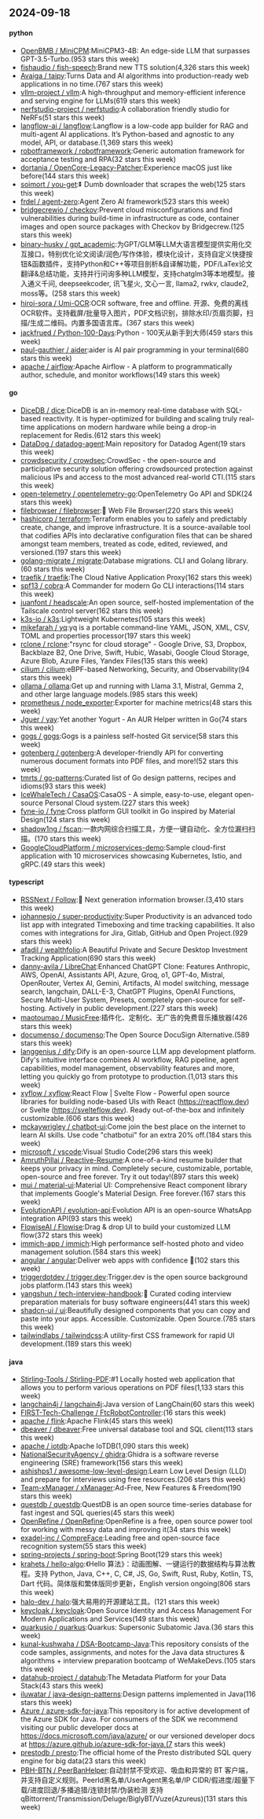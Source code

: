 ## 2024-09-18

#### python
* [OpenBMB / MiniCPM](https://github.com/OpenBMB/MiniCPM):MiniCPM3-4B: An edge-side LLM that surpasses GPT-3.5-Turbo.(953 stars this week)
* [fishaudio / fish-speech](https://github.com/fishaudio/fish-speech):Brand new TTS solution(4,326 stars this week)
* [Avaiga / taipy](https://github.com/Avaiga/taipy):Turns Data and AI algorithms into production-ready web applications in no time.(767 stars this week)
* [vllm-project / vllm](https://github.com/vllm-project/vllm):A high-throughput and memory-efficient inference and serving engine for LLMs(619 stars this week)
* [nerfstudio-project / nerfstudio](https://github.com/nerfstudio-project/nerfstudio):A collaboration friendly studio for NeRFs(51 stars this week)
* [langflow-ai / langflow](https://github.com/langflow-ai/langflow):Langflow is a low-code app builder for RAG and multi-agent AI applications. It’s Python-based and agnostic to any model, API, or database.(1,369 stars this week)
* [robotframework / robotframework](https://github.com/robotframework/robotframework):Generic automation framework for acceptance testing and RPA(32 stars this week)
* [dortania / OpenCore-Legacy-Patcher](https://github.com/dortania/OpenCore-Legacy-Patcher):Experience macOS just like before(144 stars this week)
* [soimort / you-get](https://github.com/soimort/you-get):⏬ Dumb downloader that scrapes the web(125 stars this week)
* [frdel / agent-zero](https://github.com/frdel/agent-zero):Agent Zero AI framework(523 stars this week)
* [bridgecrewio / checkov](https://github.com/bridgecrewio/checkov):Prevent cloud misconfigurations and find vulnerabilities during build-time in infrastructure as code, container images and open source packages with Checkov by Bridgecrew.(125 stars this week)
* [binary-husky / gpt_academic](https://github.com/binary-husky/gpt_academic):为GPT/GLM等LLM大语言模型提供实用化交互接口，特别优化论文阅读/润色/写作体验，模块化设计，支持自定义快捷按钮&函数插件，支持Python和C++等项目剖析&自译解功能，PDF/LaTex论文翻译&总结功能，支持并行问询多种LLM模型，支持chatglm3等本地模型。接入通义千问, deepseekcoder, 讯飞星火, 文心一言, llama2, rwkv, claude2, moss等。(258 stars this week)
* [hiroi-sora / Umi-OCR](https://github.com/hiroi-sora/Umi-OCR):OCR software, free and offline. 开源、免费的离线OCR软件。支持截屏/批量导入图片，PDF文档识别，排除水印/页眉页脚，扫描/生成二维码。内置多国语言库。(367 stars this week)
* [jackfrued / Python-100-Days](https://github.com/jackfrued/Python-100-Days):Python - 100天从新手到大师(459 stars this week)
* [paul-gauthier / aider](https://github.com/paul-gauthier/aider):aider is AI pair programming in your terminal(680 stars this week)
* [apache / airflow](https://github.com/apache/airflow):Apache Airflow - A platform to programmatically author, schedule, and monitor workflows(149 stars this week)

#### go
* [DiceDB / dice](https://github.com/DiceDB/dice):DiceDB is an in-memory real-time database with SQL-based reactivity. It is hyper-optimized for building and scaling truly real-time applications on modern hardware while being a drop-in replacement for Redis.(612 stars this week)
* [DataDog / datadog-agent](https://github.com/DataDog/datadog-agent):Main repository for Datadog Agent(19 stars this week)
* [crowdsecurity / crowdsec](https://github.com/crowdsecurity/crowdsec):CrowdSec - the open-source and participative security solution offering crowdsourced protection against malicious IPs and access to the most advanced real-world CTI.(115 stars this week)
* [open-telemetry / opentelemetry-go](https://github.com/open-telemetry/opentelemetry-go):OpenTelemetry Go API and SDK(24 stars this week)
* [filebrowser / filebrowser](https://github.com/filebrowser/filebrowser):📂 Web File Browser(220 stars this week)
* [hashicorp / terraform](https://github.com/hashicorp/terraform):Terraform enables you to safely and predictably create, change, and improve infrastructure. It is a source-available tool that codifies APIs into declarative configuration files that can be shared amongst team members, treated as code, edited, reviewed, and versioned.(197 stars this week)
* [golang-migrate / migrate](https://github.com/golang-migrate/migrate):Database migrations. CLI and Golang library.(60 stars this week)
* [traefik / traefik](https://github.com/traefik/traefik):The Cloud Native Application Proxy(162 stars this week)
* [spf13 / cobra](https://github.com/spf13/cobra):A Commander for modern Go CLI interactions(114 stars this week)
* [juanfont / headscale](https://github.com/juanfont/headscale):An open source, self-hosted implementation of the Tailscale control server(162 stars this week)
* [k3s-io / k3s](https://github.com/k3s-io/k3s):Lightweight Kubernetes(105 stars this week)
* [mikefarah / yq](https://github.com/mikefarah/yq):yq is a portable command-line YAML, JSON, XML, CSV, TOML and properties processor(197 stars this week)
* [rclone / rclone](https://github.com/rclone/rclone):"rsync for cloud storage" - Google Drive, S3, Dropbox, Backblaze B2, One Drive, Swift, Hubic, Wasabi, Google Cloud Storage, Azure Blob, Azure Files, Yandex Files(135 stars this week)
* [cilium / cilium](https://github.com/cilium/cilium):eBPF-based Networking, Security, and Observability(94 stars this week)
* [ollama / ollama](https://github.com/ollama/ollama):Get up and running with Llama 3.1, Mistral, Gemma 2, and other large language models.(985 stars this week)
* [prometheus / node_exporter](https://github.com/prometheus/node_exporter):Exporter for machine metrics(48 stars this week)
* [Jguer / yay](https://github.com/Jguer/yay):Yet another Yogurt - An AUR Helper written in Go(74 stars this week)
* [gogs / gogs](https://github.com/gogs/gogs):Gogs is a painless self-hosted Git service(58 stars this week)
* [gotenberg / gotenberg](https://github.com/gotenberg/gotenberg):A developer-friendly API for converting numerous document formats into PDF files, and more!(52 stars this week)
* [tmrts / go-patterns](https://github.com/tmrts/go-patterns):Curated list of Go design patterns, recipes and idioms(93 stars this week)
* [IceWhaleTech / CasaOS](https://github.com/IceWhaleTech/CasaOS):CasaOS - A simple, easy-to-use, elegant open-source Personal Cloud system.(227 stars this week)
* [fyne-io / fyne](https://github.com/fyne-io/fyne):Cross platform GUI toolkit in Go inspired by Material Design(124 stars this week)
* [shadow1ng / fscan](https://github.com/shadow1ng/fscan):一款内网综合扫描工具，方便一键自动化、全方位漏扫扫描。(170 stars this week)
* [GoogleCloudPlatform / microservices-demo](https://github.com/GoogleCloudPlatform/microservices-demo):Sample cloud-first application with 10 microservices showcasing Kubernetes, Istio, and gRPC.(49 stars this week)

#### typescript
* [RSSNext / Follow](https://github.com/RSSNext/Follow):🧡 Next generation information browser.(3,410 stars this week)
* [johannesjo / super-productivity](https://github.com/johannesjo/super-productivity):Super Productivity is an advanced todo list app with integrated Timeboxing and time tracking capabilities. It also comes with integrations for Jira, Gitlab, GitHub and Open Project.(929 stars this week)
* [afadil / wealthfolio](https://github.com/afadil/wealthfolio):A Beautiful Private and Secure Desktop Investment Tracking Application(690 stars this week)
* [danny-avila / LibreChat](https://github.com/danny-avila/LibreChat):Enhanced ChatGPT Clone: Features Anthropic, AWS, OpenAI, Assistants API, Azure, Groq, o1, GPT-4o, Mistral, OpenRouter, Vertex AI, Gemini, Artifacts, AI model switching, message search, langchain, DALL-E-3, ChatGPT Plugins, OpenAI Functions, Secure Multi-User System, Presets, completely open-source for self-hosting. Actively in public development.(227 stars this week)
* [maotoumao / MusicFree](https://github.com/maotoumao/MusicFree):插件化、定制化、无广告的免费音乐播放器(426 stars this week)
* [documenso / documenso](https://github.com/documenso/documenso):The Open Source DocuSign Alternative.(589 stars this week)
* [langgenius / dify](https://github.com/langgenius/dify):Dify is an open-source LLM app development platform. Dify's intuitive interface combines AI workflow, RAG pipeline, agent capabilities, model management, observability features and more, letting you quickly go from prototype to production.(1,013 stars this week)
* [xyflow / xyflow](https://github.com/xyflow/xyflow):React Flow | Svelte Flow - Powerful open source libraries for building node-based UIs with React (https://reactflow.dev) or Svelte (https://svelteflow.dev). Ready out-of-the-box and infinitely customizable.(606 stars this week)
* [mckaywrigley / chatbot-ui](https://github.com/mckaywrigley/chatbot-ui):Come join the best place on the internet to learn AI skills. Use code "chatbotui" for an extra 20% off.(184 stars this week)
* [microsoft / vscode](https://github.com/microsoft/vscode):Visual Studio Code(296 stars this week)
* [AmruthPillai / Reactive-Resume](https://github.com/AmruthPillai/Reactive-Resume):A one-of-a-kind resume builder that keeps your privacy in mind. Completely secure, customizable, portable, open-source and free forever. Try it out today!(897 stars this week)
* [mui / material-ui](https://github.com/mui/material-ui):Material UI: Comprehensive React component library that implements Google's Material Design. Free forever.(167 stars this week)
* [EvolutionAPI / evolution-api](https://github.com/EvolutionAPI/evolution-api):Evolution API is an open-source WhatsApp integration API(93 stars this week)
* [FlowiseAI / Flowise](https://github.com/FlowiseAI/Flowise):Drag & drop UI to build your customized LLM flow(372 stars this week)
* [immich-app / immich](https://github.com/immich-app/immich):High performance self-hosted photo and video management solution.(584 stars this week)
* [angular / angular](https://github.com/angular/angular):Deliver web apps with confidence 🚀(102 stars this week)
* [triggerdotdev / trigger.dev](https://github.com/triggerdotdev/trigger.dev):Trigger.dev is the open source background jobs platform.(143 stars this week)
* [yangshun / tech-interview-handbook](https://github.com/yangshun/tech-interview-handbook):💯 Curated coding interview preparation materials for busy software engineers(441 stars this week)
* [shadcn-ui / ui](https://github.com/shadcn-ui/ui):Beautifully designed components that you can copy and paste into your apps. Accessible. Customizable. Open Source.(785 stars this week)
* [tailwindlabs / tailwindcss](https://github.com/tailwindlabs/tailwindcss):A utility-first CSS framework for rapid UI development.(189 stars this week)

#### java
* [Stirling-Tools / Stirling-PDF](https://github.com/Stirling-Tools/Stirling-PDF):#1 Locally hosted web application that allows you to perform various operations on PDF files(1,133 stars this week)
* [langchain4j / langchain4j](https://github.com/langchain4j/langchain4j):Java version of LangChain(60 stars this week)
* [FIRST-Tech-Challenge / FtcRobotController](https://github.com/FIRST-Tech-Challenge/FtcRobotController):(16 stars this week)
* [apache / flink](https://github.com/apache/flink):Apache Flink(45 stars this week)
* [dbeaver / dbeaver](https://github.com/dbeaver/dbeaver):Free universal database tool and SQL client(113 stars this week)
* [apache / iotdb](https://github.com/apache/iotdb):Apache IoTDB(1,090 stars this week)
* [NationalSecurityAgency / ghidra](https://github.com/NationalSecurityAgency/ghidra):Ghidra is a software reverse engineering (SRE) framework(156 stars this week)
* [ashishps1 / awesome-low-level-design](https://github.com/ashishps1/awesome-low-level-design):Learn Low Level Design (LLD) and prepare for interviews using free resources.(206 stars this week)
* [Team-xManager / xManager](https://github.com/Team-xManager/xManager):Ad-Free, New Features & Freedom(190 stars this week)
* [questdb / questdb](https://github.com/questdb/questdb):QuestDB is an open source time-series database for fast ingest and SQL queries(45 stars this week)
* [OpenRefine / OpenRefine](https://github.com/OpenRefine/OpenRefine):OpenRefine is a free, open source power tool for working with messy data and improving it(34 stars this week)
* [exadel-inc / CompreFace](https://github.com/exadel-inc/CompreFace):Leading free and open-source face recognition system(55 stars this week)
* [spring-projects / spring-boot](https://github.com/spring-projects/spring-boot):Spring Boot(129 stars this week)
* [krahets / hello-algo](https://github.com/krahets/hello-algo):《Hello 算法》：动画图解、一键运行的数据结构与算法教程。支持 Python, Java, C++, C, C#, JS, Go, Swift, Rust, Ruby, Kotlin, TS, Dart 代码。简体版和繁体版同步更新，English version ongoing(806 stars this week)
* [halo-dev / halo](https://github.com/halo-dev/halo):强大易用的开源建站工具。(121 stars this week)
* [keycloak / keycloak](https://github.com/keycloak/keycloak):Open Source Identity and Access Management For Modern Applications and Services(149 stars this week)
* [quarkusio / quarkus](https://github.com/quarkusio/quarkus):Quarkus: Supersonic Subatomic Java.(36 stars this week)
* [kunal-kushwaha / DSA-Bootcamp-Java](https://github.com/kunal-kushwaha/DSA-Bootcamp-Java):This repository consists of the code samples, assignments, and notes for the Java data structures & algorithms + interview preparation bootcamp of WeMakeDevs.(105 stars this week)
* [datahub-project / datahub](https://github.com/datahub-project/datahub):The Metadata Platform for your Data Stack(43 stars this week)
* [iluwatar / java-design-patterns](https://github.com/iluwatar/java-design-patterns):Design patterns implemented in Java(116 stars this week)
* [Azure / azure-sdk-for-java](https://github.com/Azure/azure-sdk-for-java):This repository is for active development of the Azure SDK for Java. For consumers of the SDK we recommend visiting our public developer docs at https://docs.microsoft.com/java/azure/ or our versioned developer docs at https://azure.github.io/azure-sdk-for-java.(7 stars this week)
* [prestodb / presto](https://github.com/prestodb/presto):The official home of the Presto distributed SQL query engine for big data(23 stars this week)
* [PBH-BTN / PeerBanHelper](https://github.com/PBH-BTN/PeerBanHelper):自动封禁不受欢迎、吸血和异常的 BT 客户端，并支持自定义规则。PeerId黑名单/UserAgent黑名单/IP CIDR/假进度/超量下载/进度回退/多播追猎/连锁封禁/伪装检测 支持 qBittorrent/Transmission/Deluge/BiglyBT/Vuze(Azureus)(131 stars this week)
